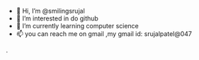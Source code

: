 - 👋 Hi, I’m @smilingsrujal
- 👀 I’m interested in do github
- 🌱 I’m currently learning computer science
- 📫 you can reach me on gmail ,my gmail id: srujalpatel@047 

<!---
smilingsrujal/smilingsrujal is a ✨ special ✨ repository because its `README.md` (this file) appears on your GitHub profile.
You can click the Preview link to take a look at your changes.
--->.
